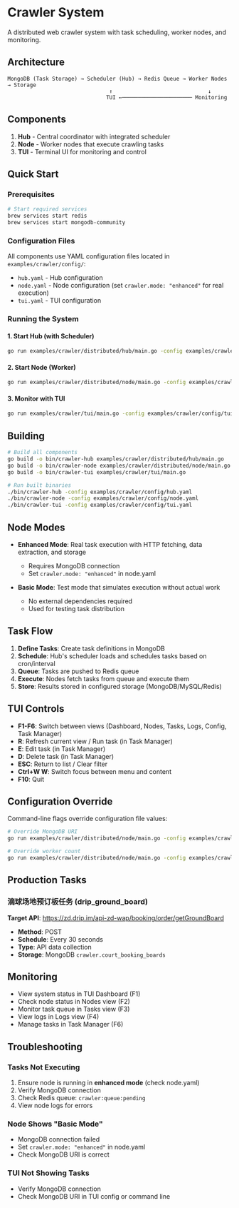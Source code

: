 # Crawler System

A distributed web crawler system with task scheduling, worker nodes, and monitoring.

## Architecture

```
MongoDB (Task Storage) → Scheduler (Hub) → Redis Queue → Worker Nodes → Storage
                                ↑                              ↓
                               TUI ←────────────────────── Monitoring
```

## Components

1. **Hub** - Central coordinator with integrated scheduler
2. **Node** - Worker nodes that execute crawling tasks  
3. **TUI** - Terminal UI for monitoring and control

## Quick Start

### Prerequisites
```bash
# Start required services
brew services start redis
brew services start mongodb-community
```

### Configuration Files
All components use YAML configuration files located in `examples/crawler/config/`:
- `hub.yaml` - Hub configuration
- `node.yaml` - Node configuration (set `crawler.mode: "enhanced"` for real execution)
- `tui.yaml` - TUI configuration

### Running the System

#### 1. Start Hub (with Scheduler)
```bash
go run examples/crawler/distributed/hub/main.go -config examples/crawler/config/hub.yaml
```

#### 2. Start Node (Worker)
```bash
go run examples/crawler/distributed/node/main.go -config examples/crawler/config/node.yaml
```

#### 3. Monitor with TUI
```bash
go run examples/crawler/tui/main.go -config examples/crawler/config/tui.yaml
```

## Building

```bash
# Build all components
go build -o bin/crawler-hub examples/crawler/distributed/hub/main.go
go build -o bin/crawler-node examples/crawler/distributed/node/main.go
go build -o bin/crawler-tui examples/crawler/tui/main.go

# Run built binaries
./bin/crawler-hub -config examples/crawler/config/hub.yaml
./bin/crawler-node -config examples/crawler/config/node.yaml  
./bin/crawler-tui -config examples/crawler/config/tui.yaml
```

## Node Modes

- **Enhanced Mode**: Real task execution with HTTP fetching, data extraction, and storage
  - Requires MongoDB connection
  - Set `crawler.mode: "enhanced"` in node.yaml
  
- **Basic Mode**: Test mode that simulates execution without actual work
  - No external dependencies required
  - Used for testing task distribution

## Task Flow

1. **Define Tasks**: Create task definitions in MongoDB
2. **Schedule**: Hub's scheduler loads and schedules tasks based on cron/interval
3. **Queue**: Tasks are pushed to Redis queue
4. **Execute**: Nodes fetch tasks from queue and execute them
5. **Store**: Results stored in configured storage (MongoDB/MySQL/Redis)

## TUI Controls

- **F1-F6**: Switch between views (Dashboard, Nodes, Tasks, Logs, Config, Task Manager)
- **R**: Refresh current view / Run task (in Task Manager)
- **E**: Edit task (in Task Manager)
- **D**: Delete task (in Task Manager)
- **ESC**: Return to list / Clear filter
- **Ctrl+W W**: Switch focus between menu and content
- **F10**: Quit

## Configuration Override

Command-line flags override configuration file values:

```bash
# Override MongoDB URI
go run examples/crawler/distributed/node/main.go -config examples/crawler/config/node.yaml -mongo "mongodb://192.168.1.100:27017"

# Override worker count
go run examples/crawler/distributed/node/main.go -config examples/crawler/config/node.yaml -workers 20
```

## Production Tasks

### 滴球场地预订板任务 (drip_ground_board)

**Target API**: https://zd.drip.im/api-zd-wap/booking/order/getGroundBoard
- **Method**: POST
- **Schedule**: Every 30 seconds
- **Type**: API data collection
- **Storage**: MongoDB `crawler.court_booking_boards`

## Monitoring

- View system status in TUI Dashboard (F1)
- Check node status in Nodes view (F2)  
- Monitor task queue in Tasks view (F3)
- View logs in Logs view (F4)
- Manage tasks in Task Manager (F6)

## Troubleshooting

### Tasks Not Executing
1. Ensure node is running in **enhanced mode** (check node.yaml)
2. Verify MongoDB connection
3. Check Redis queue: `crawler:queue:pending`
4. View node logs for errors

### Node Shows "Basic Mode"
- MongoDB connection failed
- Set `crawler.mode: "enhanced"` in node.yaml
- Check MongoDB URI is correct

### TUI Not Showing Tasks
- Verify MongoDB connection
- Check MongoDB URI in TUI config or command line